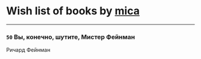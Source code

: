 # Wish list of books by [mica](https://plus.google.com/u/0/103163807632858423947/)
---

### `50` Вы, конечно, шутите, Мистер Фейнман
Ричард Фейнман

